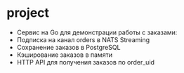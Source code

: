 # project

- Сервис на Go для демонстрации работы с заказами:
- Подписка на канал orders в NATS Streaming
- Сохранение заказов в PostgreSQL
- Кэширование заказов в памяти
- HTTP API для получения заказов по order_uid